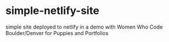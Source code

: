 # simple-netlify-site
simple site deployed to netlify in a demo with Women Who Code Boulder/Denver for Puppies and Portfolios

